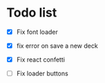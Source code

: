 # Todo list

- [x] Fix font loader
- [x] fix error on save a new deck
- [x] Fix react confetti
- [ ] Fix loader buttons

